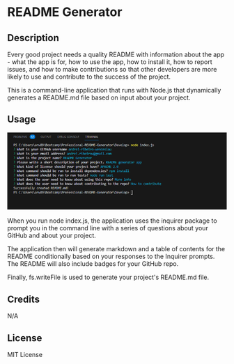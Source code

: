 # README Generator

## Description

Every good project needs a quality README with information about the app - what the app is for, how to use the app, how to install it, how to report issues, and how to make contributions so that other developers are more likely to use and contribute to the success of the project.

This is a command-line application that runs with Node.js that dynamically generates a README.md file based on input about your project.

## Usage

![CLI](https://github.com/andrei-ribeiro-wenceslau/Professional-README-Generator/blob/main/Develop/images/readme-generator.png "CLI")

When you run node index.js, the application uses the inquirer package to prompt you in the command line with a series of questions about your GitHub and about your project.

The application then will generate markdown and a table of contents for the README conditionally based on your responses to the Inquirer prompts. The README will also include badges for your GitHub repo.

Finally, fs.writeFile is used to generate your project's README.md file.

## Credits

N/A

## License

MIT License
